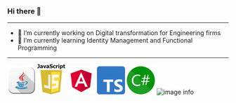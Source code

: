 ### Hi there 👋

<!--
**arisromil/arisromil** is a ✨ _special_ ✨ repository because its `README.md` (this file) appears on your GitHub profile.

Here are some ideas to get you started:
-->

---

- 🔭 I’m currently working on Digital transformation for Engineering firms
- 🌱 I’m currently learning Identity Management and Functional Programming

---

![image info](./badges/Apps-Java-icon.png)
![image info](./badges/64px-Javascript_badge.svg.png)
![image info](./badges/64px-Angular_full_color_logo.svg.png)
![image info](./badges/Typescript_logo_2020.svg.png)
![image info](./badges/32px-C_Sharp_wordmark.svg.png)
![image info](./badges/aws_Logo.svg.png)



<!--
- 👯 I’m looking to collaborate on ...
- 🤔 I’m looking for help with ...
- 💬 Ask me about ...
- 📫 How to reach me: ...
- 😄 Pronouns: ...
- ⚡ Fun fact: ...
-->


